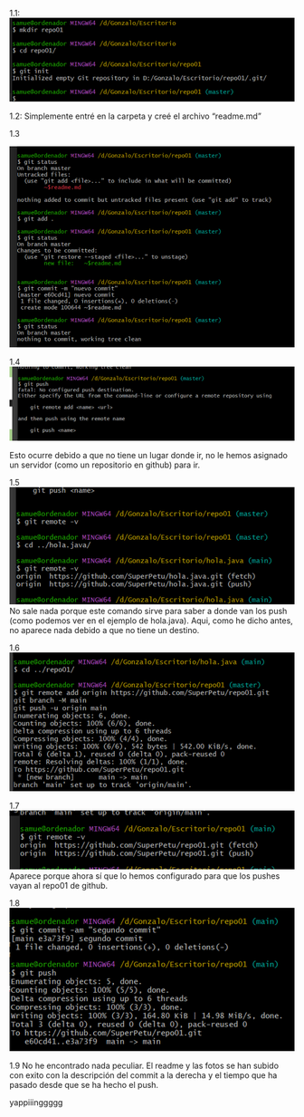 1.1: 
![alt text](./image.png)

1.2: 
Simplemente entré en la carpeta y creé el archivo “readme.md”

1.3
 
![alt text](./image-1.png)


1.4
 ![alt text](./image-2.png)

Esto ocurre debido a que no tiene un lugar donde ir, no le hemos asignado un servidor (como un repositorio en github) para ir.

1.5
 ![alt text](./image-3.png)
No sale nada porque este comando sirve para saber a donde van los push (como podemos ver en el ejemplo de hola.java). Aqui, como he dicho antes, no aparece nada debido a que no tiene un destino.

1.6
 ![alt text](./image-4.png)

1.7
 ![alt text](./image-5.png)
Aparece porque ahora sí que lo hemos configurado para que los pushes vayan al repo01 de github.

1.8
 ![alt text](./image-6.png)

1.9
No he encontrado nada peculiar. El readme y las fotos se han subido con exito con la descripción del commit a la derecha y el tiempo que ha pasado desde que se ha hecho el push.

yappiiinggggg